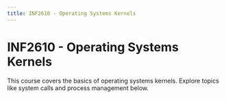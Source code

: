 ```yaml
---
title: INF2610 - Operating Systems Kernels
---
```


# INF2610 - Operating Systems Kernels

This course covers the basics of operating systems kernels. Explore topics like system calls and process management below.